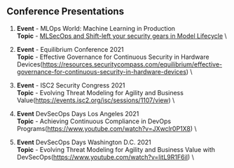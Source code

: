 ## Conference Presentations

1. **Event** - MLOps World: Machine Learning in Production \
**Topic** - [MLSecOps and Shift-left your security gears in Model Lifecycle](https://www.youtube.com/watch?v=zWJdvjJIO2w&list=PLlcxuf1qTrwCUs2DIeVjaxZ_FgvwuGOJb&index=18&t=188s) \

2. **Event** - Equilibrium Conference 2021 \
**Topic** - Effective Governance for Continuous Security in Hardware Devices(https://resources.securitycompass.com/equilibrium/effective-governance-for-continuous-security-in-hardware-devices) \

3. **Event** - ISC2 Security Congress 2021 \
**Topic** - Evolving Threat Modeling for Agility and Business Value(https://events.isc2.org/isc/sessions/1107/view) \

4. **Event** DevSecOps Days Los Angeles 2021 \
**Topic** - Achieving Continuous Compliance in DevOps Programs(https://www.youtube.com/watch?v=JXwclr0P1X8) \

5. **Event** DevSecOps Days Washington D.C. 2021 \
**Topic** - Evolving Threat Modeling for Agility and Business Value with DevSecOps(https://www.youtube.com/watch?v=litL9R1F6iI) \
